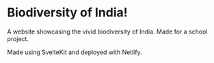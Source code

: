 # Biodiversity of India!

A website showcasing the vivid biodiversity of India. Made for a school project.

Made using SvelteKit and deployed with Netlify.
